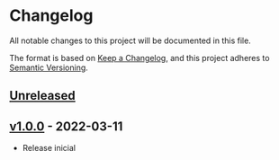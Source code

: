 # Changelog

All notable changes to this project will be documented in this file.

The format is based on [Keep a Changelog](https://keepachangelog.com/en/1.0.0/),
and this project adheres to [Semantic Versioning](https://semver.org/spec/v2.0.0.html).

## [Unreleased](https://github.com/fruivita/corporate/compare/v1.0.0...1.x)

## [v1.0.0](https://github.com/fruivita/corporate/compare/v1.0.0...v1.0.0) - 2022-03-11

- Release inicial
